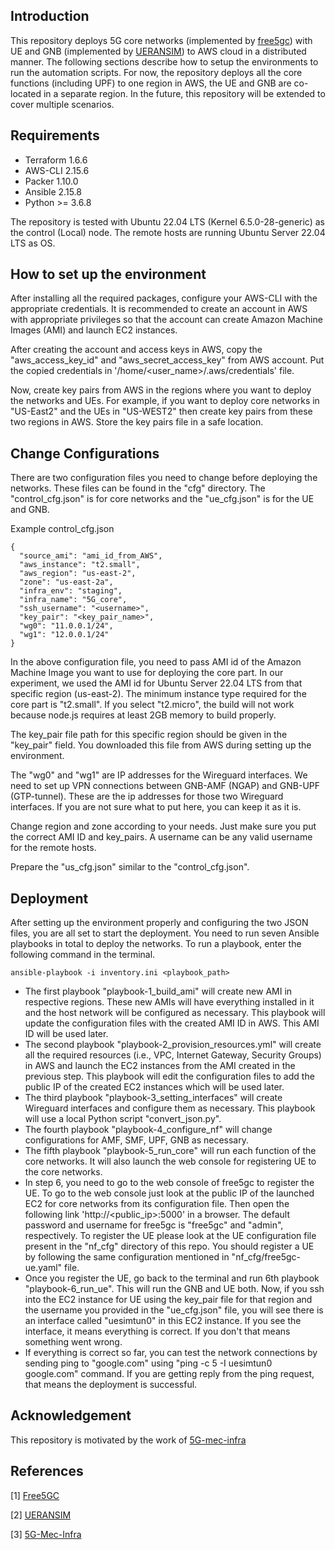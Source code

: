 ## Introduction
This repository deploys 5G core networks (implemented by [free5gc](https://github.com/free5gc/free5gc)) with UE and GNB (implemented by [UERANSIM](https://github.com/aligungr/UERANSIM)) to AWS cloud in a distributed manner. The following sections describe how to setup the environments to run the automation scripts.
For now, the repository deploys all the core functions (including UPF) to one region in AWS, the UE and GNB are co-located in a separate region. In the future, this repository will be extended
to cover multiple scenarios. 

## Requirements
- Terraform 1.6.6
- AWS-CLI 2.15.6
- Packer 1.10.0
- Ansible 2.15.8
- Python >= 3.6.8

The repository is tested with Ubuntu 22.04 LTS (Kernel 6.5.0-28-generic) as the control (Local) node. The remote hosts are running Ubuntu Server 22.04 LTS as OS. 

## How to set up the environment
After installing all the required packages, configure your AWS-CLI with the appropriate credentials. It is recommended to create an account in AWS with appropriate privileges so that the 
account can create Amazon Machine Images (AMI) and launch EC2 instances. 

After creating the account and access keys in AWS, copy the "aws_access_key_id" and "aws_secret_access_key" from AWS account. Put the copied credentials in '/home/<user_name>/.aws/credentials' file.

Now, create key pairs from AWS in the regions where you want to deploy the networks and UEs. For example, if you want to deploy core networks in "US-East2" and the UEs in "US-WEST2" then 
create key pairs from these two regions in AWS. Store the key pairs file in a safe location. 

## Change Configurations
There are two configuration files you need to change before deploying the networks. These files can be found in the "cfg" directory. The "control_cfg.json" is for core networks and the "ue_cfg.json"
is for the UE and GNB.

Example control_cfg.json

```
{
  "source_ami": "ami_id_from_AWS",
  "aws_instance": "t2.small",
  "aws_region": "us-east-2",
  "zone": "us-east-2a",
  "infra_env": "staging",
  "infra_name": "5G_core",
  "ssh_username": "<username>",
  "key_pair": "<key_pair_name>",
  "wg0": "11.0.0.1/24",
  "wg1": "12.0.0.1/24"
}
```
In the above configuration file, you need to pass AMI id of the Amazon Machine Image you want to use for deploying the core part. In our experiment, we used the AMI id for Ubuntu Server 22.04 LTS
from that specific region (us-east-2). The minimum instance type required for the core part is "t2.small". If you select "t2.micro", the build will not work because node.js requires at least 2GB
memory to build properly. 

The key_pair file path for this specific region should be given in the "key_pair" field. You downloaded this file from AWS during setting up the environment. 

The "wg0" and "wg1" are IP addresses for the Wireguard interfaces. We need to set up VPN connections between GNB-AMF (NGAP) and GNB-UPF (GTP-tunnel). These are the ip addresses for those two 
Wireguard interfaces. If you are not sure what to put here, you can keep it as it is. 

Change region and zone according to your needs. Just make sure you put the correct AMI ID and key_pairs. A username can be any valid username for the remote hosts. 

Prepare the "us_cfg.json" similar to the "control_cfg.json". 

## Deployment
After setting up the environment properly and configuring the two JSON files, you are all set to start the deployment. You need to run seven Ansible playbooks in total to deploy the networks.
To run a playbook, enter the following command in the terminal. 
```
ansible-playbook -i inventory.ini <playbook_path>
```

- The first playbook "playbook-1_build_ami" will create new AMI in respective regions. These new AMIs will have everything installed in it and the host network will be configured as necessary. This playbook will update the configuration files with the created AMI ID in AWS. This AMI ID will be used later. 
- The second playbook "playbook-2_provision_resources.yml" will create all the required resources (i.e., VPC, Internet Gateway, Security Groups) in AWS and launch the EC2 instances from the AMI created in the previous step. This playbook will edit the configuration files to add the public IP of the created EC2 instances which will be used later.
- The third playbook "playbook-3_setting_interfaces" will create Wireguard interfaces and configure them as necessary. This playbook will use a local Python script "convert_json.py".
- The fourth playbook "playbook-4_configure_nf" will change configurations for AMF, SMF, UPF, GNB as necessary.
- The fifth playbook "playbook-5_run_core" will run each function of the core networks. It will also launch the web console for registering UE to the core networks.
- In step 6, you need to go to the web console of free5gc to register the UE. To go to the web console just look at the public IP of the launched EC2 for core networks from its configuration file. Then open the following link 'http://<public_ip>:5000' in a browser. 
  The default password and username for free5gc is "free5gc" and "admin", respectively. To register the UE please look at the UE configuration file present in the "nf_cfg" directory of this repo. You should register a UE by following the same configuration mentioned in "nf_cfg/free5gc-ue.yaml" file.
- Once you register the UE, go back to the terminal and run 6th playbook "playbook-6_run_ue". This will run the GNB and UE both. Now, if you ssh into the EC2 instance for UE using the key_pair file for that region and the username you provided in the "ue_cfg.json" file, you will see there is an interface called "uesimtun0" in this EC2 instance.
  If you see the interface, it means everything is correct. If you don't that means something went wrong.
- If everything is correct so far, you can test the network connections by sending ping to "google.com" using "ping -c 5 -I uesimtun0 google.com" command. If you are getting reply from the ping request, that means the deployment is successful.


## Acknowledgement
This repository is motivated by the work of [5G-mec-infra](https://github.com/piotmni/5g-mec-infra/tree/master)

## References
[1] [Free5GC](https://github.com/free5gc/free5gc)

[2] [UERANSIM](https://github.com/aligungr/UERANSIM)

[3] [5G-Mec-Infra](https://github.com/piotmni/5g-mec-infra/tree/master)
